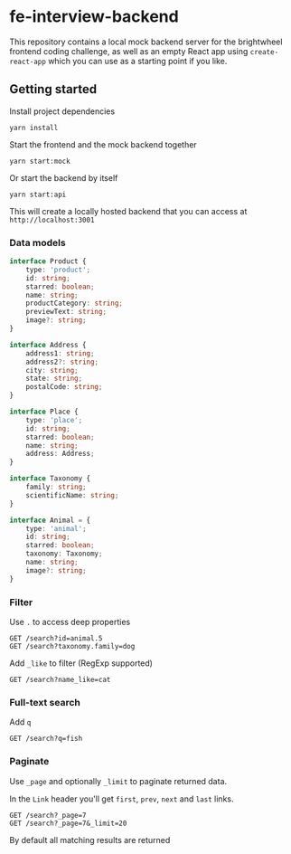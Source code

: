 # fe-interview-backend

This repository contains a local mock backend server for the brightwheel frontend coding challenge, as well as an empty React app using `create-react-app` which you can use as a starting point if you like.

## Getting started

Install project dependencies

```
yarn install
```

Start the frontend and the mock backend together

```
yarn start:mock
```

Or start the backend by itself

```
yarn start:api
```

This will create a locally hosted backend that you can access at `http://localhost:3001`

### Data models

```typescript
interface Product {
    type: 'product';
    id: string;
    starred: boolean;
    name: string;
    productCategory: string;
    previewText: string;
    image?: string;
}

interface Address {
    address1: string;
    address2?: string;
    city: string;
    state: string;
    postalCode: string;
}

interface Place {
    type: 'place';
    id: string;
    starred: boolean;
    name: string;
    address: Address;
}

interface Taxonomy {
    family: string;
    scientificName: string;
}

interface Animal = {
    type: 'animal';
    id: string;
    starred: boolean;
    taxonomy: Taxonomy;
    name: string;
    image?: string;
}
```

### Filter

Use `.` to access deep properties

```
GET /search?id=animal.5
GET /search?taxonomy.family=dog
```

Add `_like` to filter (RegExp supported)

```
GET /search?name_like=cat
```

### Full-text search

Add `q`

```
GET /search?q=fish
```

### Paginate

Use `_page` and optionally `_limit` to paginate returned data.

In the `Link` header you'll get `first`, `prev`, `next` and `last` links.

```
GET /search?_page=7
GET /search?_page=7&_limit=20
```

By default all matching results are returned
